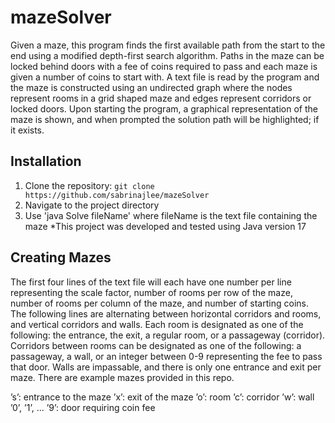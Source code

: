 # mazeSolver

Given a maze, this program finds the first available path from the start to the end using a modified depth-first search algorithm. Paths in the maze can be locked behind doors with a fee of coins required to pass and each maze is given a number of coins to start with. A text file is read by the program and the maze is constructed using an undirected graph where the nodes represent rooms in a grid shaped maze and edges represent corridors or locked doors. Upon starting the program, a graphical representation of the maze is shown, and when prompted the solution path will be highlighted; if it exists.

## Installation

1. Clone the repository: `git clone https://github.com/sabrinajlee/mazeSolver`
2. Navigate to the project directory
3. Use 'java Solve fileName' where fileName is the text file containing the maze
*This project was developed and tested using Java version 17

## Creating Mazes

The first four lines of the text file will each have one number per line representing the scale factor, number of rooms per row of the maze, number of rooms per column of the maze, and number of starting coins. The following lines are alternating between horizontal corridors and rooms, and vertical corridors and walls. Each room is designated as one of the following: the entrance, the exit, a regular room, or a passageway (corridor). Corridors between rooms can be designated as one of the following: a passageway, a wall, or an integer between 0-9 representing the fee to pass that door. Walls are impassable, and there is only one entrance and exit per maze.
There are example mazes provided in this repo.

’s’: entrance to the maze
’x’: exit of the maze
’o’: room
’c’: corridor
’w’: wall
’0’, ’1’, ... ’9’: door requiring coin fee
